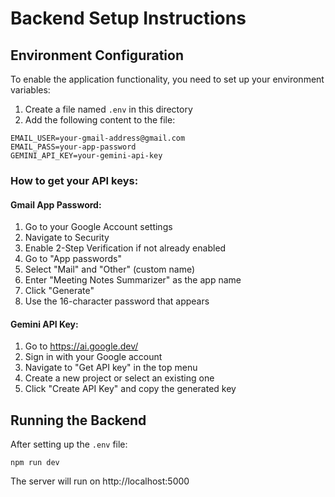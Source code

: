 # Backend Setup Instructions

## Environment Configuration

To enable the application functionality, you need to set up your environment variables:

1. Create a file named `.env` in this directory
2. Add the following content to the file:

```
EMAIL_USER=your-gmail-address@gmail.com
EMAIL_PASS=your-app-password
GEMINI_API_KEY=your-gemini-api-key
```

### How to get your API keys:

#### Gmail App Password:

1. Go to your Google Account settings
2. Navigate to Security
3. Enable 2-Step Verification if not already enabled
4. Go to "App passwords" 
5. Select "Mail" and "Other" (custom name)
6. Enter "Meeting Notes Summarizer" as the app name
7. Click "Generate"
8. Use the 16-character password that appears

#### Gemini API Key:

1. Go to https://ai.google.dev/
2. Sign in with your Google account
3. Navigate to "Get API key" in the top menu
4. Create a new project or select an existing one
5. Click "Create API Key" and copy the generated key

## Running the Backend

After setting up the `.env` file:

```
npm run dev
```

The server will run on http://localhost:5000
